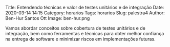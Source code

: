 Title: Entendendo técnicas e valor de testes unitários e de integração
Date: 2020-03-14 14:15
Category: horarios
Tags: horarios
Slug: palestra4
Author: Ben-Hur Santos Ott
Image: ben-hur.png

Vamos abordar conceitos sobre cobertura de testes unitários e de integração, bem como ferramentas e técnicas para obter melhor confiança na entrega de software e minimizar riscos em implementações futuras.


